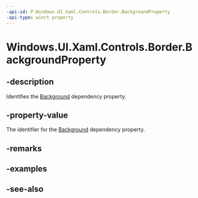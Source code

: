 ```yaml
---
-api-id: P:Windows.UI.Xaml.Controls.Border.BackgroundProperty
-api-type: winrt property
---
```


<!-- Property syntax
public Windows.UI.Xaml.DependencyProperty BackgroundProperty { get; }
-->

# Windows.UI.Xaml.Controls.Border.BackgroundProperty

## -description
Identifies the [Background](border_background.md) dependency property.



## -property-value
The identifier for the [Background](border_background.md) dependency property.

## -remarks

## -examples

## -see-also
